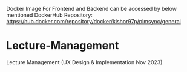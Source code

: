 Docker Image For Frontend and Backend can be accessed by below mentioned DockerHub Repository:
https://hub.docker.com/repository/docker/kishor97p/plmsync/general

# Lecture-Management
Lecture Management (UX Design &amp; Implementation Nov 2023)
